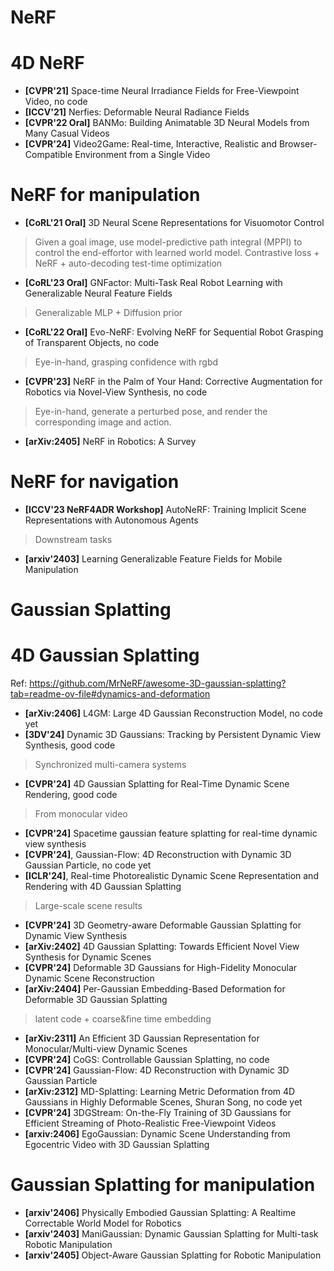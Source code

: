 # NeRF

# 4D NeRF

* **[CVPR'21]** Space-time Neural Irradiance Fields for Free-Viewpoint Video, no code
* **[ICCV'21]** Nerfies: Deformable Neural Radiance Fields
* **[CVPR'22 Oral]** BANMo: Building Animatable 3D Neural Models from Many Casual Videos
* **[CVPR'24]** Video2Game: Real-time, Interactive, Realistic and Browser-Compatible Environment from a Single Video

# NeRF for manipulation

* **[CoRL'21 Oral]** 3D Neural Scene Representations for Visuomotor Control
> Given a goal image, use model-predictive path integral (MPPI) to control the end-effortor with learned world model.
> Contrastive loss + NeRF + auto-decoding test-time optimization
* **[CoRL'23 Oral]** GNFactor: Multi-Task Real Robot Learning with Generalizable Neural Feature Fields
> Generalizable MLP + Diffusion prior
* **[CoRL'22 Oral]** Evo-NeRF: Evolving NeRF for Sequential Robot Grasping of Transparent Objects, no code
> Eye-in-hand, grasping confidence with rgbd
* **[CVPR'23]** NeRF in the Palm of Your Hand: Corrective Augmentation for Robotics via Novel-View Synthesis, no code
> Eye-in-hand, generate a perturbed pose, and render the corresponding image and action.
* **[arXiv:2405]** NeRF in Robotics: A Survey

# NeRF for navigation

* **[ICCV'23 NeRF4ADR Workshop]** AutoNeRF: Training Implicit Scene Representations with Autonomous Agents
> Downstream tasks
* **[arxiv'2403]** Learning Generalizable Feature Fields for Mobile Manipulation

# Gaussian Splatting


# 4D Gaussian Splatting

Ref: https://github.com/MrNeRF/awesome-3D-gaussian-splatting?tab=readme-ov-file#dynamics-and-deformation

* **[arXiv:2406]** L4GM: Large 4D Gaussian Reconstruction Model, no code yet
* **[3DV'24]** Dynamic 3D Gaussians: Tracking by Persistent Dynamic View Synthesis, good code
> Synchronized multi-camera systems
* **[CVPR'24]** 4D Gaussian Splatting for Real-Time Dynamic Scene Rendering, good code
> From monocular video
* **[CVPR'24]** Spacetime gaussian feature splatting for real-time dynamic view synthesis
* **[CVPR'24]**, Gaussian-Flow: 4D Reconstruction with Dynamic 3D Gaussian Particle, no code yet
* **[ICLR'24]**, Real-time Photorealistic Dynamic Scene Representation and Rendering with 4D Gaussian Splatting
> Large-scale scene results
* **[CVPR'24]** 3D Geometry-aware Deformable Gaussian Splatting for Dynamic View Synthesis
* **[arXiv:2402]** 4D Gaussian Splatting: Towards Efficient Novel View Synthesis for Dynamic Scenes
* **[CVPR'24]** Deformable 3D Gaussians for High-Fidelity Monocular Dynamic Scene Reconstruction
* **[arXiv:2404]** Per-Gaussian Embedding-Based Deformation for Deformable 3D Gaussian Splatting
> latent code + coarse&fine time embedding
* **[arXiv:2311]** An Efficient 3D Gaussian Representation for Monocular/Multi-view Dynamic Scenes
* **[CVPR'24]** CoGS: Controllable Gaussian Splatting, no code
* **[CVPR'24]** Gaussian-Flow: 4D Reconstruction with Dynamic 3D Gaussian Particle
* **[arXiv:2312]** MD-Splatting: Learning Metric Deformation from 4D Gaussians in Highly Deformable Scenes, Shuran Song, no code yet
* **[CVPR'24]** 3DGStream: On-the-Fly Training of 3D Gaussians for Efficient Streaming of
Photo-Realistic Free-Viewpoint Videos
* **[arxiv:2406]** EgoGaussian: Dynamic Scene Understanding from Egocentric Video with 3D Gaussian Splatting

# Gaussian Splatting for manipulation

* **[arxiv'2406]** Physically Embodied Gaussian Splatting: A Realtime Correctable World Model for Robotics
* **[arxiv'2403]** ManiGaussian: Dynamic Gaussian Splatting for Multi-task Robotic Manipulation
* **[arxiv'2405]** Object-Aware Gaussian Splatting for Robotic Manipulation
